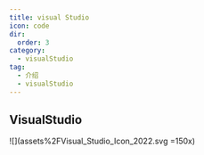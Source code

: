 ```yaml
---
title: visual Studio 
icon: code
dir:
  order: 3
category:
  - visualStudio
tag:
  - 介绍
  - visualStudio
---
```


## VisualStudio

![](assets%2FVisual_Studio_Icon_2022.svg =150x)
